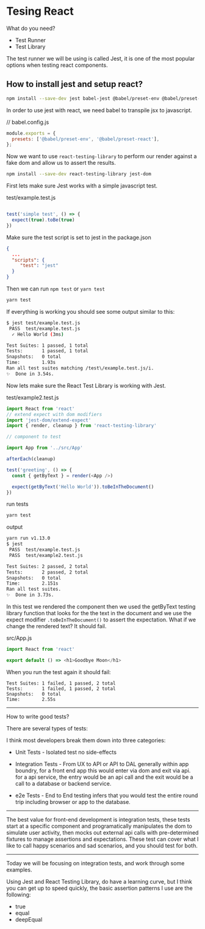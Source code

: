 # Tesing React

What do you need?

* Test Runner
* Test Library

The test runner we will be using is called Jest, it is one of the most popular options when testing react components.

## How to install jest and setup react?

``` sh
npm install --save-dev jest babel-jest @babel/preset-env @babel/preset-react react-test-renderer
```

In order to use jest with react, we need babel to transpile jsx to javascript.

// babel.config.js

``` js
module.exports = {
  presets: ['@babel/preset-env', '@babel/preset-react'],
};
```

Now we want to use `react-testing-library` to perform our render against a fake dom and allow us to assert the results.

``` sh
npm install --save-dev react-testing-library jest-dom
```

First lets make sure Jest works with a simple javascript test.

test/example.test.js

``` js

test('simple test', () => {
  expect(true).toBe(true)
})
```

Make sure the test script is set to jest in the package.json

``` json
{
  ...
  "scripts": {
     "test": "jest"
  }
}
```

Then we can run `npm test` or `yarn test`

``` sh
yarn test
```

If everything is working you should see some output similar to this:

``` sh
$ jest test/example.test.js
 PASS  test/example.test.js
  ✓ Hello World (3ms)

Test Suites: 1 passed, 1 total
Tests:       1 passed, 1 total
Snapshots:   0 total
Time:        1.93s
Ran all test suites matching /test\/example.test.js/i.
✨  Done in 3.54s.
```



Now lets make sure the React Test Library is working with Jest.

test/example2.test.js

``` js
import React from 'react'
// extend expect with dom modifiers
import 'jest-dom/extend-expect'
import { render, cleanup } from 'react-testing-library'

// component to test

import App from '../src/App'

afterEach(cleanup)

test('greeting', () => {
  const { getByText } = render(<App />)

  expect(getByText('Hello World')).toBeInTheDocument()
})
```


run tests

``` sh
yarn test

```

output

``` sh
yarn run v1.13.0
$ jest
 PASS  test/example.test.js
 PASS  test/example2.test.js

Test Suites: 2 passed, 2 total
Tests:       2 passed, 2 total
Snapshots:   0 total
Time:        2.151s
Ran all test suites.
✨  Done in 3.73s.
```

In this test we rendered the component then we used the getByText testing library function that looks for the the text in the document and we use the expect modifier `.toBeInTheDocument()` to assert the expectation. What if we change the rendered text? It should fail.

src/App.js

``` js
import React from 'react'

export default () => <h1>Goodbye Moon</h1>

```

When you run the test again it should fail:

```
Test Suites: 1 failed, 1 passed, 2 total
Tests:       1 failed, 1 passed, 2 total
Snapshots:   0 total
Time:        2.55s

```

---

How to write good tests?

There are several types of tests:

I think most developers break them down into three categories:

* Unit Tests - Isolated test no side-effects
* Integration Tests - From UX to API or API to DAL generally within app boundry, for a front end app this would enter via dom and exit via api. for a api service, the entry would be an api call and the exit would be a call to a database or backend service.

* e2e Tests - End to End testing infers that you would test the entire round trip including browser or app to the database.

---

The best value for front-end development is integration tests, these tests start at a specific component and programatically manipulates the dom to simulate user activity, then mocks out external api calls with pre-determined fixtures to manage assertions and expectations.  These test can cover what I like to call happy scenarios and sad scenarios, and you should test for both. 


---

Today we will be focusing on integration tests, and work through some examples.

Using Jest and React Testing Library, do have a learning curve, but I think you can get up to speed quickly, the basic assertion patterns I use are the following:

* true
* equal
* deepEqual


